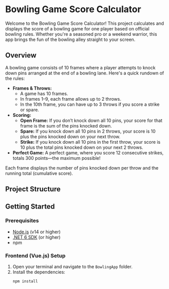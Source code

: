 # Bowling Game Score Calculator

Welcome to the Bowling Game Score Calculator! This project calculates and displays the score of a bowling game for one player based on official bowling rules. Whether you're a seasoned pro or a weekend warrior, this app brings the fun of the bowling alley straight to your screen.

## Overview

A bowling game consists of 10 frames where a player attempts to knock down pins arranged at the end of a bowling lane. Here's a quick rundown of the rules:

- **Frames & Throws:**
  - A game has 10 frames.
  - In frames 1–9, each frame allows up to 2 throws.
  - In the 10th frame, you can have up to 3 throws if you score a strike or spare.
- **Scoring:**
  - **Open Frame:** If you don’t knock down all 10 pins, your score for that frame is the sum of the pins knocked down.
  - **Spare:** If you knock down all 10 pins in 2 throws, your score is 10 plus the pins knocked down on your next throw.
  - **Strike:** If you knock down all 10 pins in the first throw, your score is 10 plus the total pins knocked down on your next 2 throws.
- **Perfect Game:** A perfect game, where you score 12 consecutive strikes, totals 300 points—the maximum possible!

Each frame displays the number of pins knocked down per throw and the running total (cumulative score).

## Project Structure




## Getting Started

### Prerequisites

- [Node.js](https://nodejs.org/) (v14 or higher)
- [.NET 6 SDK](https://dotnet.microsoft.com/download/dotnet/6.0) (or higher)
- npm

### Frontend (Vue.js) Setup

1. Open your terminal and navigate to the `BowlingApp` folder.
2. Install the dependencies:
   ```bash
   npm install
